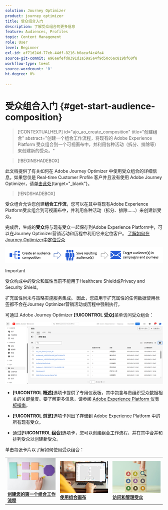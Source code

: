 ```yaml
---
solution: Journey Optimizer
product: journey optimizer
title: 受众组合入门
description: 了解受众组合的更多信息
feature: Audiences, Profiles
topic: Content Management
role: User
level: Beginner
exl-id: af71d24d-77eb-44df-8216-b0aeaf4c4fa4
source-git-commit: e96aefefd8391d1a59a5a4f9d50c6ac819bf60f8
workflow-type: tm+mt
source-wordcount: '0'
ht-degree: 0%

---
```


# 受众组合入门 {#get-start-audience-composition}

>[!CONTEXTUALHELP]
>id="ajo_ao_create_composition"
>title="创建组合"
>abstract="创建一个组合工作流程，将现有的 Adobe Experience Platform 受众组合到一个可视画布中，并利用各种活动（拆分、排除等）来创建新的受众。"

>[!BEGINSHADEBOX]

此文档提供了有关如何在 Adobe Journey Optimizer 中使用受众组合的详细信息。如果您仅是 Real-time Customer Profile 客户并且没有使用 Adobe Journey Optimizer，请[单击此处](https://experienceleague.adobe.com/docs/experience-platform/segmentation/ui/audience-composition.html?lang=zh-Hans){target="_blank"}。

>[!ENDSHADEBOX]

受众组合允许您创建&#x200B;**组合工作流**，您可以在其中将现有Adobe Experience Platform受众组合到可视画布中，并利用各种活动（拆分、排除……）来创建新受众。

完成后，生成的&#x200B;**受众**&#x200B;将与现有受众一起保存到Adobe Experience Platform中，可以在Journey Optimizer营销活动和历程中利用它来定位客户。 [了解如何在Journey Optimizer中定位受众](../audience/about-audiences.md#segments-in-journey-optimizer)

![](assets/audiences-process.png)

>[!IMPORTANT]
>
>受众构成中的受众和属性当前不能用于Healthcare Shield或Privacy and Security Shield。
>
>扩充属性尚未与策略实施服务集成。 因此，您应用于扩充属性的任何数据使用标签都不会在Journey Optimizer营销活动或历程中强制执行。

可通过 Adobe Journey Optimizer **[!UICONTROL 受众]**&#x200B;菜单访问受众组合：

![](assets/audiences-browse.png)

* **[!UICONTROL 概述]**&#x200B;选项卡提供了专用仪表板，其中包含与贵组织受众数据相关的关键量度。要了解更多信息，请参阅 [Adobe Experience Platform 仪表板指南](https://experienceleague.adobe.com/docs/experience-platform/dashboards/guides/segments.html?lang=zh-Hans)。

* **[!UICONTROL 浏览]**&#x200B;选项卡列出了存储到 Adobe Experience Platform 中的所有现有受众。

* 通过&#x200B;**[!UICONTROL 组合]**&#x200B;选项卡，您可以创建组合工作流程，并在其中合并和排列受众以创建新受众。

单击每张卡片以了解如何使用受众组合：

<table style="table-layout:fixed"><tr style="border: 0;">
<td><a href="create-compositions.md"><img alt="创建组合工作流程" src="../assets/do-not-localize/ao-workflows.jpg"></a>
<div><a href="create-compositions.md"><strong>创建您的第一个组合工作流程</strong></a></div></td>
<td><a href="composition-canvas.md"><img alt="使用组合画布" src="../assets/do-not-localize/ao-canvas.jpg"></a>
<div><a href="composition-canvas.md"><strong>使用组合画布</strong></a></div></td>
<td><a href="access-audiences.md"><img alt="访问和管理受众" src="../assets/do-not-localize/ao-audiences.jpeg"></a>
<div><a href="access-audiences.md"><strong>访问和管理受众</strong></a></div></td>
</tr></table>
